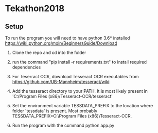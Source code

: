 # Tekathon2018

## Setup

To run the program you will need to have python 3.6* installed https://wiki.python.org/moin/BeginnersGuide/Download

1. Clone the repo and cd into the folder

2. run the command "pip install -r requirements.txt" to install required dependencies

3. For Teserract OCR, download Tesseract OCR executables from https://github.com/UB-Mannheim/tesseract/wiki

4. Add the tesseract directory to your PATH. It is most likely present in 'C:/Program Files (x86)/Tesseract-OCR/tesseract'

5. Set the environment variable TESSDATA_PREFIX to the location where folder 'tessdata' is present. Most probably TESSDATA_PREFIX=C:\Program Files (x86)\Tesseract-OCR.

6. Run the program with the command python app.py



